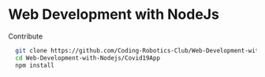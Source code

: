 # Web Development with NodeJs

Contribute

```bash
  git clone https://github.com/Coding-Robotics-Club/Web-Development-with-Nodejs.git
  cd Web-Development-with-Nodejs/Covid19App
  npm install
```
